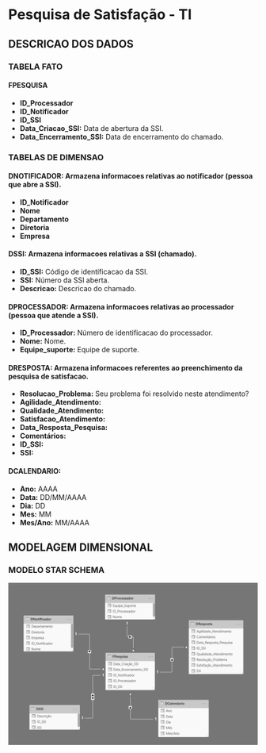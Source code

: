 # Pesquisa de Satisfação - TI

## DESCRICAO DOS DADOS

### TABELA FATO

#### FPESQUISA
* **ID_Processador**
* **ID_Notificador**
* **ID_SSI**
* **Data_Criacao_SSI:** Data de abertura da SSI.<br>
* **Data_Encerramento_SSI:** Data de encerramento do chamado.<br>

### TABELAS DE DIMENSAO

#### DNOTIFICADOR: Armazena informacoes relativas ao notificador (pessoa que abre a SSI).<br>
* **ID_Notificador**
* **Nome**
* **Departamento**
* **Diretoria**
* **Empresa**

#### DSSI: Armazena informacoes relativas a SSI (chamado).<br>
* **ID_SSI:** Código de identificacao da SSI.<br>
* **SSI:** Número da SSI aberta.<br>
* **Descricao:** Descricao do chamado.<br>

#### DPROCESSADOR: Armazena informacoes relativas ao processador (pessoa que atende a SSI).<br>
* **ID_Processador:** Número de identificacao do processador.<br>
* **Nome:** Nome.<br>
* **Equipe_suporte:** Equipe de suporte.<br>

#### DRESPOSTA: Armazena informacoes referentes ao preenchimento da pesquisa de satisfacao.<br>
* **Resolucao_Problema:** Seu problema foi resolvido neste atendimento?
* **Agilidade_Atendimento:**
* **Qualidade_Atendimento:**
* **Satisfacao_Atendimento:**
* **Data_Resposta_Pesquisa:**
* **Comentários:** 
* **ID_SSI:**
* **SSI:**


#### DCALENDARIO:
* **Ano:** AAAA
* **Data:** DD/MM/AAAA
* **Dia:** DD
* **Mes:** MM
* **Mes/Ano:** MM/AAAA


## MODELAGEM DIMENSIONAL

### MODELO STAR SCHEMA

![Alt text](https://github.com/danielasalomao/pesquisa/blob/v1/Star_Schema.png)

